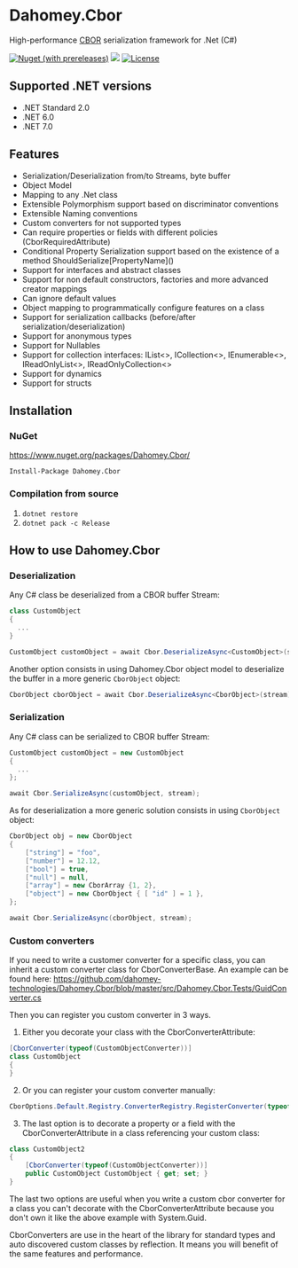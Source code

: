 # Dahomey.Cbor
High-performance [CBOR](https://cbor.io/) serialization framework for .Net (C#)

[![Nuget (with prereleases)](https://img.shields.io/nuget/vpre/Dahomey.Cbor)](https://www.nuget.org/packages/Dahomey.Cbor)
[![](https://github.com/dahomey-technologies/Dahomey.Cbor/actions/workflows/BuildAndTest.yml/badge.svg)](https://github.com/dahomey-technologies/Dahomey.Cbor/actions/workflows/BuildAndTest.yml)
[![License](https://img.shields.io/badge/license-MIT-blue.svg)](LICENSE)

## Supported .NET versions
* .NET Standard 2.0
* .NET 6.0
* .NET 7.0

## Features
* Serialization/Deserialization from/to Streams, byte buffer
* Object Model
* Mapping to any .Net class
* Extensible Polymorphism support based on discriminator conventions
* Extensible Naming conventions
* Custom converters for not supported types
* Can require properties or fields with different policies (CborRequiredAttribute)
* Conditional Property Serialization support based on the existence of a method ShouldSerialize\[PropertyName\]()
* Support for interfaces and abstract classes
* Support for non default constructors, factories and more advanced creator mappings
* Can ignore default values
* Object mapping to programmatically configure features on a class
* Support for serialization callbacks (before/after serialization/deserialization)
* Support for anonymous types
* Support for Nullables
* Support for collection interfaces: IList<>, ICollection<>, IEnumerable<>, IReadOnlyList<>, IReadOnlyCollection<>
* Support for dynamics
* Support for structs

## Installation
### NuGet
https://www.nuget.org/packages/Dahomey.Cbor/

`Install-Package Dahomey.Cbor`

### Compilation from source
  1. `dotnet restore`
  2. `dotnet pack -c Release`
  
## How to use Dahomey.Cbor
### Deserialization

Any C# class be deserialized from a CBOR buffer Stream:

```csharp
class CustomObject
{
  ...
}

CustomObject customObject = await Cbor.DeserializeAsync<CustomObject>(stream);
```

Another option consists in using Dahomey.Cbor object model to deserialize the buffer in a more generic ``CborObject`` object:

```csharp
CborObject cborObject = await Cbor.DeserializeAsync<CborObject>(stream);
```

### Serialization

Any C# class can be serialized to CBOR buffer Stream:

```csharp
CustomObject customObject = new CustomObject
{
  ...
};

await Cbor.SerializeAsync(customObject, stream);
```

As for deserialization a more generic solution consists in using ``CborObject`` object:

```csharp
CborObject obj = new CborObject
{
    ["string"] = "foo",
    ["number"] = 12.12,
    ["bool"] = true,
    ["null"] = null,
    ["array"] = new CborArray {1, 2},
    ["object"] = new CborObject { [ "id" ] = 1 },
};

await Cbor.SerializeAsync(cborObject, stream);

```

### Custom converters

If you need to write a customer converter for a specific class, you can inherit a custom converter class for CborConverterBase<T>.
An example can be found here:
https://github.com/dahomey-technologies/Dahomey.Cbor/blob/master/src/Dahomey.Cbor.Tests/GuidConverter.cs

Then you can register you custom converter in 3 ways.

1. Either you decorate your class with the CborConverterAttribute:
```csharp
[CborConverter(typeof(CustomObjectConverter))]
class CustomObject
{
}
```

2. Or you can register your custom converter manually:
```csharp
CborOptions.Default.Registry.ConverterRegistry.RegisterConverter(typeof(CustomObject), new CustomObjectConverter());
```

3. The last option is to decorate a property or a field with the CborConverterAttribute in a class referencing your custom class:
```csharp
class CustomObject2
{
    [CborConverter(typeof(CustomObjectConverter))]
    public CustomObject CustomObject { get; set; }
}
```

The last two options are useful when you write a custom cbor converter for a class you can't decorate with the CborConverterAttribute because you don't own it like the above example with System.Guid.

CborConverters are use in the heart of the library for standard types and auto discovered custom classes by reflection.
It means you will benefit of the same features and performance.

